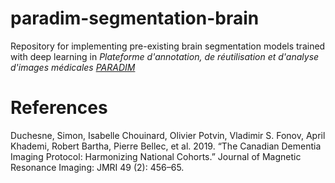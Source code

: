 # paradim-segmentation-brain
Repository for implementing pre-existing brain segmentation models trained with deep learning in *Plateforme d'annotation, de réutilisation et d'analyse d'images médicales [PARADIM](https://paradim.science/)*


# References
Duchesne, Simon, Isabelle Chouinard, Olivier Potvin, Vladimir S. Fonov, April Khademi, Robert Bartha, Pierre Bellec, et al. 2019. “The Canadian Dementia Imaging Protocol: Harmonizing National Cohorts.” Journal of Magnetic Resonance Imaging: JMRI 49 (2): 456–65.
